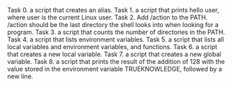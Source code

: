 Task 0. a script that creates an alias.
Task 1. a script that prints hello user, where user is the current Linux user.
Task 2. Add /action to the PATH. /action should be the last directory the shell looks into when looking for a program.
Task 3. a script that counts the number of directories in the PATH.
Task 4. a script that lists environment variables.
Task 5. a script that lists all local variables and environment variables, and functions.
Task 6. a script that creates a new local variable.
Task 7. a script that creates a new global variable.
Task 8.  a script that prints the result of the addition of 128 with the value stored in the environment variable TRUEKNOWLEDGE, followed by a new line. 
